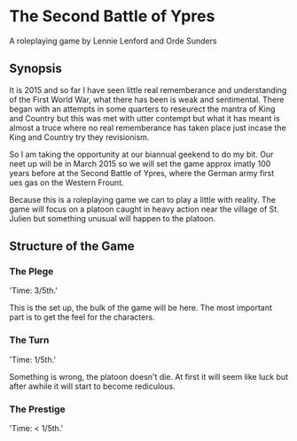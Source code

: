 # The Second Battle of Ypres

A roleplaying game by Lennie Lenford and Orde Sunders

## Synopsis 

It is 2015 and so far I have seen little real rememberance and understanding of the First World War, what there has been is weak and sentimental. There began with an attempts in some quarters to reseurect the mantra of King and Country but this was met with utter contempt but what it has meant is almost a truce where no real rememberance has taken place just incase the King and Country try they revisionism.

So I am taking the opportunity at our biannual geekend to do my bit. Our neet up will be in March 2015 so we will set the game approx imatly 100 years before at the Second Battle of Ypres, where the German army first ues gas on the Western Frount.

Because this is a roleplaying game we can to play a little with reality. The game will focus on a platoon caught in heavy action near the village of St. Julien but something unusual will happen to the platoon.

## Structure of the Game

### The Plege

'Time: 3/5th.'

This is the set up, the bulk of the game will be here. The most important part is to get the feel for the characters. 



### The Turn

'Time: 1/5th.'

Something is wrong, the platoon doesn't die. At first it will seem like luck but after awhile it will start to become rediculous. 


### The Prestige

'Time: < 1/5th.'

